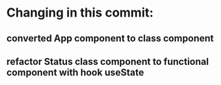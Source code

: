 # Changing in this commit:

## converted App component to class component
## refactor Status class component to functional component with hook useState